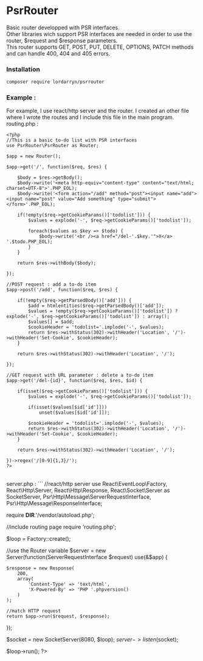 # PsrRouter
Basic router developped with PSR interfaces.<br />
Other libraries wich support PSR interfaces are needed in order to use the router, $request and $response parameters.<br />
This router supports GET, POST, PUT, DELETE, OPTIONS, PATCH methods and can handle 400, 404 and 405 errors.<br />

### Installation
```Bash
composer require lordarryn/psrrouter
```

### Example :
For example, I use react/http server and the router. I created an other file where I wrote the routes and I include this file in the main program.<br />
routing.php :
```
<?php
//This is a basic to-do list with PSR interfaces
use PsrRouter\PsrRouter as Router;

$app = new Router();

$app->get('/', function($req, $res) {

	$body = $res->getBody();
	$body->write('<meta http-equiv="content-type" content="text/html; charset=UTF-8">'.PHP_EOL);
	$body->write('<form action="/add" method="post"><input name="add"><input name="post" value="Add something" type="submit"></form>'.PHP_EOL);

	if(!empty($req->getCookieParams()['todolist'])) {
		$values = explode('-', $req->getCookieParams()['todolist']);

		foreach($values as $key => $todo) {
			$body->write('<br /><a href="/del-'.$key.'">X</a> '.$todo.PHP_EOL);
		}
	}

	return $res->withBody($body);

});

//POST request : add a to-do item
$app->post('/add', function($req, $res) {

	if(!empty($req->getParsedBody()['add'])) {
		$add = htmlentities($req->getParsedBody()['add']);
		$values = !empty($req->getCookieParams()['todolist']) ? explode('-', $req->getCookieParams()['todolist']) : array();
		$values[] = $add;
		$cookieHeader = 'todolist='.implode('-', $values);
		return $res->withStatus(302)->withHeader('Location', '/')->withHeader('Set-Cookie', $cookieHeader);
	}

	return $res->withStatus(302)->withHeader('Location', '/');

});

//GET request with URL parameter : delete a to-do item
$app->get('/del-{id}', function($req, $res, $id) {

	if(isset($req->getCookieParams()['todolist'])) {
		$values = explode('-', $req->getCookieParams()['todolist']);

		if(isset($values[$id['id']]))
			unset($values[$id['id']]);

		$cookieHeader = 'todolist='.implode('-', $values);
		return $res->withStatus(302)->withHeader('Location', '/')->withHeader('Set-Cookie', $cookieHeader);
	}

	return $res->withStatus(302)->withHeader('Location', '/');

})->regex('/[0-9]{1,3}/');
?>
```
<br />
server.php :
```
<?php

//react/http server
use React\EventLoop\Factory,
	React\Http\Server,
	React\Http\Response,
	React\Socket\Server as SocketServer,
	Psr\Http\Message\ServerRequestInterface,
	Psr\Http\Message\ResponseInterface;

require __DIR__.'/vendor/autoload.php';

//include routing page
require 'routing.php';

$loop = Factory::create();

//use the Router variable
$server = new Server(function(ServerRequestInterface $request) use(&$app) {

	$response = new Response(
		200,
		array(
			'Content-Type' => 'text/html',
			'X-Powered-By' => 'PHP '.phpversion()
		)
	);

	//match HTTP request
	return $app->run($request, $response);

});

$socket = new SocketServer(8080, $loop);
$server->listen($socket);

$loop->run();
?>
```